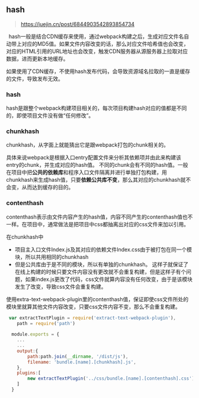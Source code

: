 ## hash
> https://juejin.cn/post/6844903542893854734

 hash一般是结合CDN缓存来使用，通过webpack构建之后，生成对应文件名自动带上对应的MD5值。如果文件内容改变的话，那么对应文件哈希值也会改变，对应的HTML引用的URL地址也会改变，触发CDN服务器从源服务器上拉取对应数据，进而更新本地缓存。

如果使用了CDN缓存，不使用hash发布代码，会导致资源域名拉取的一直是缓存的文件，导致发布无效。

### hash

hash是跟整个webpack构建项目相关的，每次项目构建hash对应的值都是不同的，即使项目文件没有做“任何修改”。

### chunkhash

chunkhash，从字面上就能猜出它是跟webpack打包的chunk相关的。

具体来说webpack是根据入口entry配置文件来分析其依赖项并由此来构建该entry的chunk，并生成对应的hash值。
不同的chunk会有不同的hash值。一般在项目中把**公共的依赖库**和程序入口文件隔离并进行单独打包构建，用chunkhash来生成hash值，只要**依赖公共库不变**，那么其对应的chunkhash就不会变，从而达到缓存的目的。


### contenthash

contenthash表示由文件内容产生的hash值，内容不同产生的contenthash值也不一样。在项目中，通常做法是把项目中css都抽离出对应的css文件来加以引用。

在chunkhash中
- 项目主入口文件Index.js及其对应的依赖文件Index.css由于被打包在同一个模块，所以共用相同的chunkhash
- 但是公共库由于是不同的模块，所以有单独的chunkhash。
这样子就保证了在线上构建的时候只要文件内容没有更改就不会重复构建，但是这样子有个问题，如果index.js更改了代码，css文件就算内容没有任何改变，由于是该模块发生了改变，导致css文件会重复构建。

使用extra-text-webpack-plugin里的contenthash值，保证即使css文件所处的模块里就算其他文件内容改变，只要css文件内容不变，那么不会重复构建。

```js
 var extractTextPlugin = require('extract-text-webpack-plugin'),
  	path = require('path')
  
  module.exports = {
  	...
  	...
  	output:{
  		path:path.join(__dirname, '/dist/js'),
  		filename: 'bundle.[name].[chunkhash].js',
  	},
  	plugins:[
  		new extractTextPlugin('../css/bundle.[name].[contenthash].css')
  	]
  }
```
